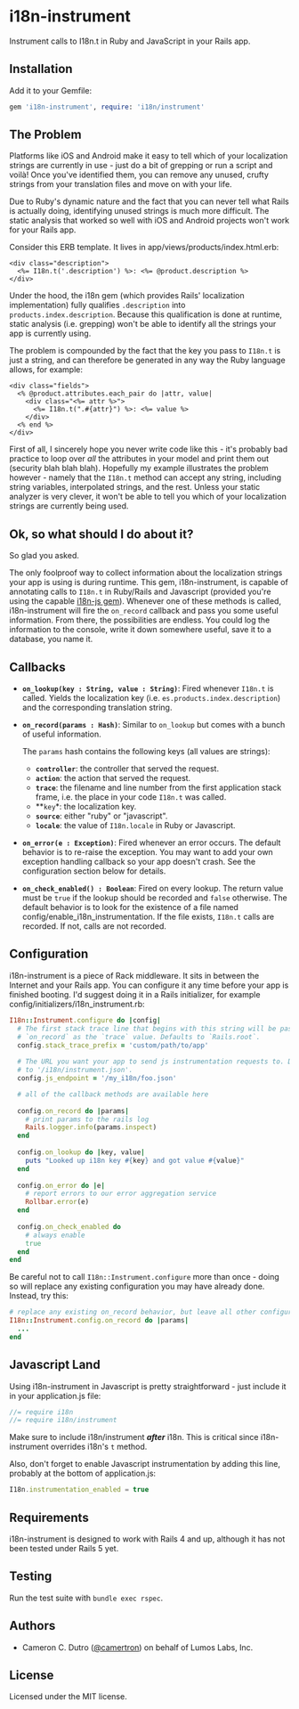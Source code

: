 # i18n-instrument
Instrument calls to I18n.t in Ruby and JavaScript in your Rails app.

## Installation

Add it to your Gemfile:

```ruby
gem 'i18n-instrument', require: 'i18n/instrument'
```

## The Problem

Platforms like iOS and Android make it easy to tell which of your localization strings are currently in use - just do a bit of grepping or run a script and voilà! Once you've identified them, you can remove any unused, crufty strings from your translation files and move on with your life.

Due to Ruby's dynamic nature and the fact that you can never tell what Rails is actually doing, identifying unused strings is much more difficult. The static analysis that worked so well with iOS and Android projects won't work for your Rails app.

Consider this ERB template. It lives in app/views/products/index.html.erb:

```HTML+ERB
<div class="description">
  <%= I18n.t('.description') %>: <%= @product.description %>
</div>
```

Under the hood, the i18n gem (which provides Rails' localization implementation) fully qualifies `.description` into `products.index.description`. Because this qualification is done at runtime, static analysis (i.e. grepping) won't be able to identify all the strings your app is currently using.

The problem is compounded by the fact that the key you pass to `I18n.t` is just a string, and can therefore be generated in any way the Ruby language allows, for example:

```HTML+ERB
<div class="fields">
  <% @product.attributes.each_pair do |attr, value|
    <div class="<%= attr %>">
      <%= I18n.t(".#{attr}") %>: <%= value %>
    </div>
  <% end %>
</div>
```
First of all, I sincerely hope you never write code like this - it's probably bad practice to loop over *all* the attributes in your model and print them out (security blah blah blah). Hopefully my example illustrates the problem however - namely that the `I18n.t` method can accept any string, including string variables, interpolated strings, and the rest. Unless your static analyzer is very clever, it won't be able to tell you which of your localization strings are currently being used.

## Ok, so what should I do about it?

So glad you asked.

The only foolproof way to collect information about the localization strings your app is using is during runtime. This gem, i18n-instrument, is capable of annotating calls to `I18n.t` in Ruby/Rails and Javascript (provided you're using the capable [i18n-js gem](https://github.com/fnando/i18n-js)). Whenever one of these methods is called, i18n-instrument will fire the `on_record` callback and pass you some useful information. From there, the possibilities are endless. You could log the information to the console, write it down somewhere useful, save it to a database, you name it.

## Callbacks

* **`on_lookup(key : String, value : String)`**: Fired whenever `I18n.t` is called. Yields the localization key (i.e. `es.products.index.description`) and the corresponding translation string.

* **`on_record(params : Hash)`**: Similar to `on_lookup` but comes with a bunch of useful information.

  The `params` hash contains the following keys (all values are strings):
  
  * **`controller`**: the controller that served the request.
  * **`action`**: the action that served the request.
  * **`trace`**: the filename and line number from the first application stack frame, i.e. the place in your code `I18n.t` was called.
  * **`key`*: the localization key.
  * **`source`**: either "ruby" or "javascript".
  * **`locale`**: the value of `I18n.locale` in Ruby or Javascript.

* **`on_error(e : Exception)`**: Fired whenever an error occurs. The default behavior is to re-raise the exception. You may want to add your own exception handling callback so your app doesn't crash. See the configuration section below for details.

* **`on_check_enabled() : Boolean`**: Fired on every lookup. The return value must be `true` if the lookup should be recorded and `false` otherwise. The default behavior is to look for the existence of a file named config/enable\_i18n\_instrumentation. If the file exists, `I18n.t` calls are recorded. If not, calls are not recorded.

## Configuration

i18n-instrument is a piece of Rack middleware. It sits in between the Internet and your Rails app. You can configure it any time before your app is finished booting. I'd suggest doing it in a Rails initializer, for example config/initializers/i18n\_instrument.rb:

```ruby
I18n::Instrument.configure do |config|
  # The first stack trace line that begins with this string will be passed to
  # `on_record` as the `trace` value. Defaults to `Rails.root`.
  config.stack_trace_prefix = 'custom/path/to/app'
  
  # The URL you want your app to send js instrumentation requests to. Defaults
  # to '/i18n/instrument.json'.
  config.js_endpoint = '/my_i18n/foo.json'

  # all of the callback methods are available here
  
  config.on_record do |params|
    # print params to the rails log
    Rails.logger.info(params.inspect)
  end
  
  config.on_lookup do |key, value|
    puts "Looked up i18n key #{key} and got value #{value}"
  end
  
  config.on_error do |e|
    # report errors to our error aggregation service
    Rollbar.error(e)
  end
  
  config.on_check_enabled do
    # always enable
    true
  end
end
```
Be careful not to call `I18n::Instrument.configure` more than once - doing so will replace any existing configuration you may have already done. Instead, try this:

```ruby
# replace any existing on_record behavior, but leave all other configuration intact
I18n::Instrument.config.on_record do |params|
  ...
end
```

## Javascript Land

Using i18n-instrument in Javascript is pretty straightforward - just include it in your application.js file:

```javascript
//= require i18n
//= require i18n/instrument
```
Make sure to include i18n/instrument ***after*** i18n. This is critical since i18n-instrument overrides i18n's `t` method.

Also, don't forget to enable Javascript instrumentation by adding this line, probably at the bottom of application.js:

```javascript
I18n.instrumentation_enabled = true
```

## Requirements

i18n-instrument is designed to work with Rails 4 and up, although it has not been tested under Rails 5 yet.

## Testing

Run the test suite with `bundle exec rspec`.

## Authors

* Cameron C. Dutro ([@camertron](https://github.com/camertron)) on behalf of Lumos Labs, Inc.

## License

Licensed under the MIT license.